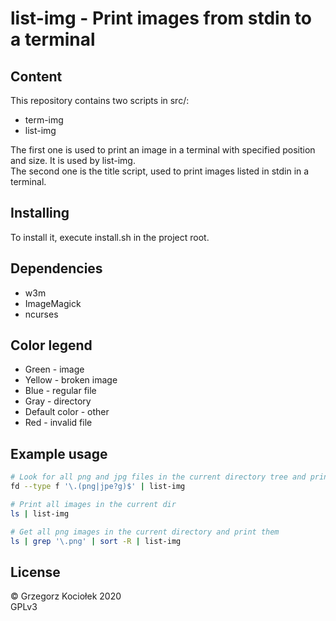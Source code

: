 # list-img - Print images from stdin to a terminal

## Content
This repository contains two scripts in src/:

- term-img
- list-img

The first one is used to print an image in a terminal with specified position and size. It is used by list-img.  
The second one is the title script, used to print images listed in stdin in a terminal.

## Installing
To install it, execute install.sh in the project root.

## Dependencies
- w3m
- ImageMagick
- ncurses

## Color legend
- Green - image
- Yellow - broken image
- Blue - regular file
- Gray - directory
- Default color - other
- Red - invalid file

## Example usage

```sh
# Look for all png and jpg files in the current directory tree and print them
fd --type f '\.(png|jpe?g)$' | list-img

# Print all images in the current dir
ls | list-img

# Get all png images in the current directory and print them
ls | grep '\.png' | sort -R | list-img
```
## License
 © Grzegorz Kociołek 2020  
 GPLv3

